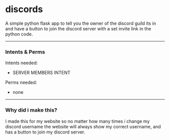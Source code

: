 # discords
A simple python flask app to tell you the owner of the discord guild its in and have a button to join the discord server with a set invite link in the python code.
<hr>


### Intents & Perms
Intents needed:
- SERVER MEMBERS INTENT

Perms needed:
- none

<hr>

### Why did i make this?
I made this for my website so no matter how many times i change my discord username the website will always show my correct username, and has a button to join my discord server. 
